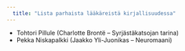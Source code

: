 ```yaml
---
  title: "Lista parhaista lääkäreistä kirjallisuudessa"
---
```

* Tohtori Pillule (Charlotte Brontë – Syrjästäkatsojan tarina)
* Pekka Niskapalkki (Jaakko Yli-Juonikas – Neuromaani)